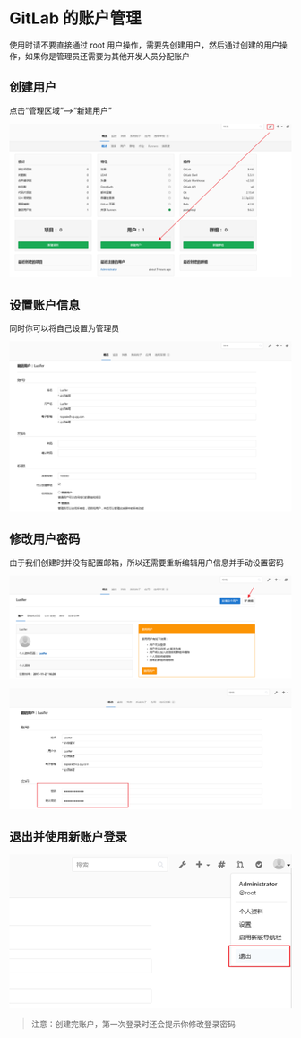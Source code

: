 # GitLab 的账户管理

使用时请不要直接通过 root 用户操作，需要先创建用户，然后通过创建的用户操作，如果你是管理员还需要为其他开发人员分配账户

## 创建用户

点击“管理区域”-->“新建用户”

![img](..\assets\Lusifer1511799413.png)

## 设置账户信息

同时你可以将自己设置为管理员

![img](..\assets\Lusifer1511799508.png)

## 修改用户密码

由于我们创建时并没有配置邮箱，所以还需要重新编辑用户信息并手动设置密码

![img](..\assets\Lusifer1511799858.png)

![img](..\assets\Lusifer1511799897.png)

## 退出并使用新账户登录

![img](..\assets\Lusifer1511800022.png)

> 注意：创建完账户，第一次登录时还会提示你修改登录密码